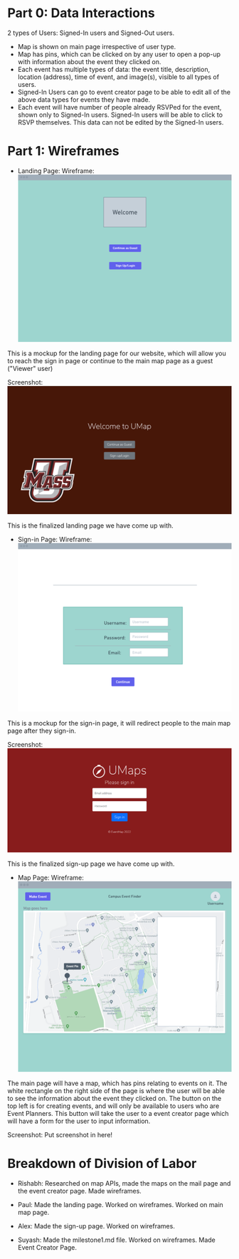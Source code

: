 # Part 0: Data Interactions
2 types of Users: Signed-In users and Signed-Out users.
- Map is shown on main page irrespective of user type.
- Map has pins, which can be clicked on by any user to open a pop-up with information about the event they clicked on.
- Each event has multiple types of data: the event title, description, location (address), time of event, and image(s), visible to all types of users.
- Signed-In Users can go to event creator page to be able to edit all of the above data types for events they have made. 
- Each event will have number of people already RSVPed for the event, shown only to Signed-In users. Signed-In users will be able to click to RSVP themselves. This data can not be edited by the Signed-In users.


# Part 1: Wireframes
* Landing Page:
Wireframe:
![landing page wireframe](images\wireframe_landing_page.png)

This is a mockup for the landing page for our website, which will allow you to reach the sign in page or continue to the main map page as a guest ("Viewer" user)

Screenshot:
![landing page](images\landing_page.png)

This is the finalized landing page we have come up with.

* Sign-in Page:
Wireframe:
![sign-in page](images/wireframe_sign_up.png)

This is a mockup for the  sign-in page, it will redirect people to the main map page after they sign-in.

Screenshot:
![sign-in page](images/sign_up.png)

This is the finalized sign-up page we have come up with.

* Map Page:
Wireframe:
![map page](images/map.png)

The main page will have a map, which has pins relating to events on it. The white rectangle on the right side of the page is where the user will be able to see the information about the event they clicked on. The button on the top left is for creating events, and will only be available to users who are Event Planners. This button will take the user to a event creator page which will have a form for the user to input information.

Screenshot:
Put screenshot in here!


# Breakdown of Division of Labor
- Rishabh:
Researched on map APIs, made the maps on the mail page and the event creator page. Made wireframes.

- Paul:
Made the landing page. Worked on wireframes. Worked on main map page.

- Alex:
Made the sign-up page. Worked on wireframes.

- Suyash:
Made the milestone1.md file. Worked on wireframes. Made Event Creator Page.